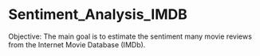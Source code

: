 # Sentiment_Analysis_IMDB

Objective: The main goal is to estimate the sentiment many movie reviews from the Internet Movie Database (IMDb).

